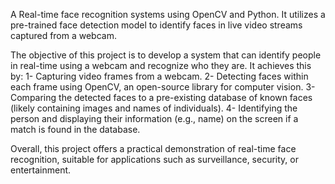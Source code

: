 A Real-time face recognition systems using OpenCV and Python. It utilizes a pre-trained face detection model to identify faces in live video streams captured from a webcam.

The objective of this project is to develop a system that can identify people in real-time using a webcam and recognize who they are. It achieves this by:
1- Capturing video frames from a webcam.
2- Detecting faces within each frame using OpenCV, an open-source library for computer vision.
3- Comparing the detected faces to a pre-existing database of known faces (likely containing images and names of individuals).
4- Identifying the person and displaying their information (e.g., name) on the screen if a match is found in the database.

Overall, this project offers a practical demonstration of real-time face recognition, suitable for applications such as surveillance, security, or entertainment.







